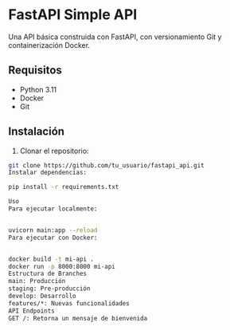 # FastAPI Simple API

Una API básica construida con FastAPI, con versionamiento Git y containerización Docker.

## Requisitos

- Python 3.11
- Docker
- Git

## Instalación

1. Clonar el repositorio:
```bash
git clone https://github.com/tu_usuario/fastapi_api.git
Instalar dependencias:

pip install -r requirements.txt

Uso
Para ejecutar localmente:


uvicorn main:app --reload
Para ejecutar con Docker:


docker build -t mi-api .
docker run -p 8000:8000 mi-api
Estructura de Branches
main: Producción
staging: Pre-producción
develop: Desarrollo
features/*: Nuevas funcionalidades
API Endpoints
GET /: Retorna un mensaje de bienvenida